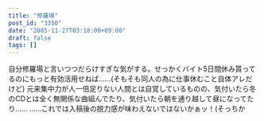 ```yaml
---
title: "修羅場"
post_id: "3350"
date: "2005-11-27T03:18:00+09:00"
draft: false
tags: []
---
```



自分修羅場と言いつつだらけすぎな気がする。せっかくバイト5日間休み貰ってるのにもっと有効活用せねば……(そもそも同人の為に仕事休むこと自体アレだけど) 元来集中力が人一倍足りない人間とは自覚しているものの、気付いたら冬のCDとは全く無関係な曲組んでたり、気付いたら朝を通り越して昼になってたり…… ……これでは入稿後の脱力感が味わえないではないかぁッ！(そっちか
